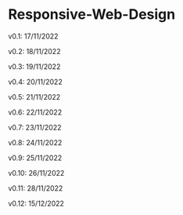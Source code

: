 # Responsive-Web-Design

v0.1: 17/11/2022

v0.2: 18/11/2022

v0.3: 19/11/2022

v0.4: 20/11/2022

v0.5: 21/11/2022

v0.6: 22/11/2022

v0.7: 23/11/2022

v0.8: 24/11/2022

v0.9: 25/11/2022

v0.10: 26/11/2022

v0.11: 28/11/2022

v0.12: 15/12/2022
